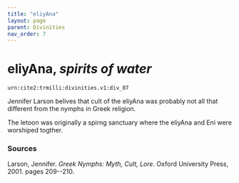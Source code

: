 ```yaml
---
title: "eliyAna"
layout: page
parent: Divinities
nav_order: 7
---
```


# eliyAna, *spirits of water*

`urn:cite2:trmilli:divinities.v1:div_07`

Jennifer Larson belives that cult of the eliyAna was probably not all that different from the nymphs in Greek religion. 

The letoon was originally a spirng sanctuary where the eliyAna and Eni were worshiped togther. 

### Sources

Larson, Jennifer. *Greek Nymphs: Myth, Cult, Lore*. Oxford University Press, 2001. pages 209--210.
